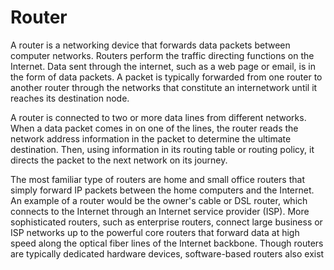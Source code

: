 # Router


A router is a networking device that forwards data packets between
computer networks. Routers perform the traffic directing functions on
the Internet. Data sent through the internet, such as a web page or
email, is in the form of data packets. A packet is typically forwarded
from one router to another router through the networks that constitute
an internetwork until it reaches its destination node.

A router is connected to two or more data lines from different networks.
When a data packet comes in on one of the lines, the router reads the
network address information in the packet to determine the ultimate
destination. Then, using information in its routing table or routing
policy, it directs the packet to the next network on its journey.

The most familiar type of routers are home and small office routers that
simply forward IP packets between the home computers and the Internet.
An example of a router would be the owner's cable or DSL router, which
connects to the Internet through an Internet service provider (ISP).
More sophisticated routers, such as enterprise routers, connect large
business or ISP networks up to the powerful core routers that forward
data at high speed along the optical fiber lines of the Internet
backbone. Though routers are typically dedicated hardware devices,
software-based routers also exist

